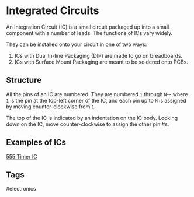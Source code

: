 # Integrated Circuits  

An Integration Circuit (IC) is a small circuit packaged up into a small component with a number of leads. The functions of ICs vary widely.  

They can be installed onto your circuit in one of two ways:  
1. ICs with Dual In-line Packaging (DIP) are made to go on breadboards.   
2. ICs with Surface Mount Packaging are meant to be soldered onto PCBs.  

## Structure
All the pins of an IC are numbered. They are numbered `1` through `N`-- where `1` is the pin at the top-left corner of the IC, and each pin up to `N` is assigned by moving counter-clockwise from `1`.  

The top of the IC is indicated by an indentation on the IC body. Looking down on the IC, move counter-clockwise to assign the other pin #s.  

## Examples of ICs
[555 Timer IC](../202305121829)

## Tags
#electronics
